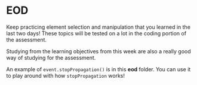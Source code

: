 # EOD

Keep practicing element selection and manipulation that you learned in the last
two days! These topics will be tested on a lot in the coding portion of the
assessment.

Studying from the learning objectives from this week are also a really good
way of studying for the assessment.

An example of `event.stopPropagation()` is in this __eod__ folder. You can use
it to play around with how `stopPropagation` works!
